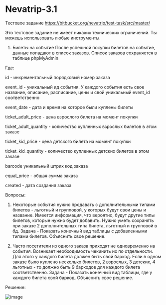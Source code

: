 # Nevatrip-3.1

Тестовое задание https://bitbucket.org/nevatrip/test-task/src/master/

Это тестовое задание не имеет никаких технических ограничений. Ты можешь использовать любые инструменты.

1. Билеты на событие
После успешной покупки билетов на событие, данные попадают в список заказов. Список заказов сохраняется в таблице phpMyAdmin

Где:

id - инкрементальный порядковый номер заказа

event_id - уникальный ид события. У каждого события есть свое название, описание, расписание, цены и свой уникальный event_id соответственно

event_date - дата и время на которое были куплены билеты

ticket_adult_price - цена взрослого билета на момент покупки

ticket_adult_quantity - количество купленных взрослых билетов в этом заказе

ticket_kid_price - цена детского билета на момент покупки

ticket_kid_quantity - количество купленных детских билетов в этом заказе

barcode уникальный штрих код заказа

equal_price - общая сумма заказа

created - дата создания заказа


Вопросы:

1. Некоторые события нужно продавать с дополнительными типами билетов - льготный и групповой, у которых будут свои цены и название. Имеется информация, что вероятно, будут другие типы билетов, которые нужно будет добавить. Нужно уметь сохранять при заказе 2 дополнительных типа билета, льготный и групповой в бд. Задача - Показать конечный вид таблицы с добавленными типами билетов. Объяснить свое решение.

2. Часто посетители из одного заказа приходят не одновременно на события. Возникает необходимость чекинить их по отдельности. Для этого у каждого билета должен быть свой баркод. Если в одном заказе было куплено несколько билетов, 2 взрослых, 3 детских, 4 льготных - то должно быть 9 баркодов для каждого билета соответственно. Задача - Показать конечный вид таблицы, где у каждого билета свой баркод. Объяснить свое решение.

Решение:

							
![image](https://user-images.githubusercontent.com/104136183/197403878-667789c9-e9ac-4086-b7b0-f2673078c2b1.png)

